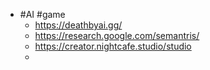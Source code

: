 - #AI #game
	- https://deathbyai.gg/
	- https://research.google.com/semantris/
	- https://creator.nightcafe.studio/studio
	-